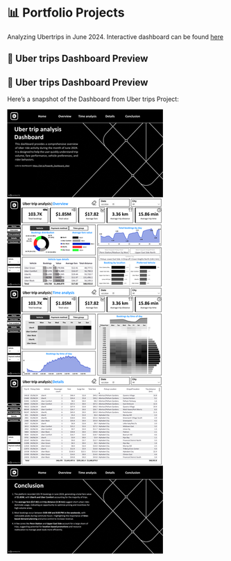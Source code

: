 # 📊 Portfolio Projects
Analyzing Ubertrips in June 2024. Interactive dashboard can be found [here](https://app.powerbi.com/view?r=eyJrIjoiMWU5YWNjOGMtNzY2NC00MTk3LWIxZDEtMmNhYjIxM2Q2YjA5IiwidCI6Ijg5NjQxZWIwLWU1ZmMtNDRlYi05MWRiLTc4ZDI5YmFkMTc3OCIsImMiOjEwfQ%3D%3D&pageName=e26fe47c30d523a8e80b)

## 🎯 Uber trips Dashboard Preview


## 🧾 Uber trips Dashboard Preview

Here’s a snapshot of the Dashboard from Uber trips Project:

![Uber Trips Dashboard](https://github.com/voanhduy1710/Portfolio_projects/blob/main/2.%20Uber%20Trips/2.%20Uber%20Trips%20Dashboard.png?raw=true)
